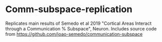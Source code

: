 # Comm-subspace-replication
Replicates main results of Semedo et al 2019 "Cortical Areas Interact through a Communication
%   Subspace", Neuron. Includes source code from https://github.com/joao-semedo/communication-subspace
